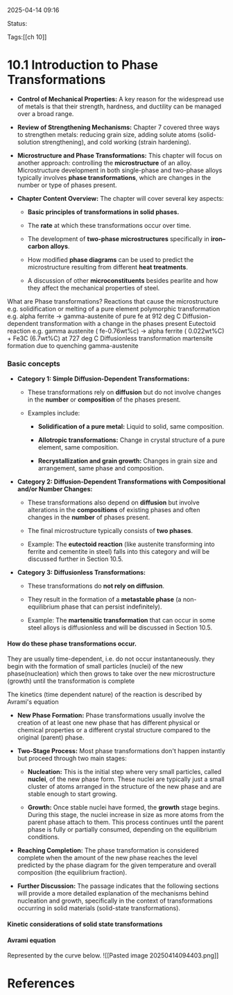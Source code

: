 2025-04-14 09:16

Status:

Tags:[[ch 10]]


# 10.1 Introduction to Phase Transformations
- **Control of Mechanical Properties:** A key reason for the widespread use of metals is that their strength, hardness, and ductility can be managed over a broad range.
    
- **Review of Strengthening Mechanisms:** Chapter 7 covered three ways to strengthen metals: reducing grain size, adding solute atoms (solid-solution strengthening), and cold working (strain hardening).
    
- **Microstructure and Phase Transformations:** This chapter will focus on another approach: controlling the **microstructure** of an alloy. Microstructure development in both single-phase and two-phase alloys typically involves **phase transformations**, which are changes in the number or type of phases present.
    
- **Chapter Content Overview:** The chapter will cover several key aspects:
    
    - **Basic principles of transformations in solid phases.**
        
    - The **rate** at which these transformations occur over time.
        
    - The development of **two-phase microstructures** specifically in **iron–carbon alloys**.
        
    - How modified **phase diagrams** can be used to predict the microstructure resulting from different **heat treatments**.
        
    - A discussion of other **microconstituents** besides pearlite and how they affect the mechanical properties of steel.


What are Phase transformations?
	Reactions that cause the microstructure
	e.g.
		solidification or melting of a pure element
		polymorphic transformation e.g. alpha ferrite -> gamma-austenite of pure fe at 912 deg C
	Diffusion-dependent transformation with a change in the phases present
		Eutectoid reaction e.g. gamma austenite ( fe-0.76wt%c) -> alpha ferrite ( 0.022wt%C) + Fe3C (6.7wt%C) at 727 deg C
	Diffusionless transformation
		martensite formation due to quenching gamma-austenite

### Basic concepts
- **Category 1: Simple Diffusion-Dependent Transformations:**
    
    - These transformations rely on **diffusion** but do not involve changes in the **number** or **composition** of the phases present.
        
    - Examples include:
        
        - **Solidification of a pure metal:** Liquid to solid, same composition.
            
        - **Allotropic transformations:** Change in crystal structure of a pure element, same composition.
            
        - **Recrystallization and grain growth:** Changes in grain size and arrangement, same phase and composition.
            
- **Category 2: Diffusion-Dependent Transformations with Compositional and/or Number Changes:**
    
    - These transformations also depend on **diffusion** but involve alterations in the **compositions** of existing phases and often changes in the **number** of phases present.
        
    - The final microstructure typically consists of **two phases**.
        
    - Example: The **eutectoid reaction** (like austenite transforming into ferrite and cementite in steel) falls into this category and will be discussed further in Section 10.5.
        
- **Category 3: Diffusionless Transformations:**
    
    - These transformations do **not rely on diffusion**.
        
    - They result in the formation of a **metastable phase** (a non-equilibrium phase that can persist indefinitely).
        
    - Example: The **martensitic transformation** that can occur in some steel alloys is diffusionless and will be discussed in Section 10.5.

#### How do these phase transformations occur.
They are usually time-dependent, i.e. do not occur instantaneously. they begin with the formation of small particles (nuclei) of the new phase(nucleation) which then grows to take over the new microstructure (growth) until the transformation is complete

The kinetics (time dependent nature) of the reaction is described by Avrami's equation

- **New Phase Formation:** Phase transformations usually involve the creation of at least one new phase that has different physical or chemical properties or a different crystal structure compared to the original (parent) phase.
    
- **Two-Stage Process:** Most phase transformations don't happen instantly but proceed through two main stages:
    
    - **Nucleation:** This is the initial step where very small particles, called **nuclei**, of the new phase form. These nuclei are typically just a small cluster of atoms arranged in the structure of the new phase and are stable enough to start growing.
        
    - **Growth:** Once stable nuclei have formed, the **growth** stage begins. During this stage, the nuclei increase in size as more atoms from the parent phase attach to them. This process continues until the parent phase is fully or partially consumed, depending on the equilibrium conditions.
        
- **Reaching Completion:** The phase transformation is considered complete when the amount of the new phase reaches the level predicted by the phase diagram for the given temperature and overall composition (the equilibrium fraction).
    
- **Further Discussion:** The passage indicates that the following sections will provide a more detailed explanation of the mechanisms behind nucleation and growth, specifically in the context of transformations occurring in solid materials (solid-state transformations).


#### Kinetic considerations of solid state transformations










#### Avrami equation
Represented by the curve below.
![[Pasted image 20250414094403.png]]




# References
